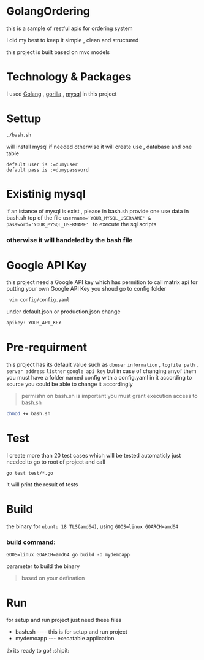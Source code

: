 # GolangOrdering
this is a sample of restful apis for ordering system

I did my best to keep it simple , clean and structured 

this project is built based on mvc models 

# Technology & Packages
I used [Golang](https://golang.org)  , [gorilla](http://www.gorillatoolkit.org) , [mysql](https://www.mysql.com) in this project

# Settup
``` bash
./bash.sh 
``` 
will install mysql if needed otherwise it will create use , database and one table
```
default user is :=dumyuser
default pass is :=dumypassword
```
# Existinig mysql
if an istance of mysql is exist , please in bash.sh provide one use data in bash.sh top of the file 
` username='YOUR_MYSQL_USERNAME' & password='YOUR_MYSQL_USERNAME'  `
to execute the sql scripts
### otherwise it will handeled by the bash file

# Google API Key
this project need a Google API key which has permition to call matrix api
for putting your own Google API Key you shoud go to config folder
```bash
 vim config/config.yaml
 ```
under default.json or production.json change 
```javascript
apikey: YOUR_API_KEY
```
# Pre-requirment
this project has its default value such as 
`dbuser` `information` , `logfile path` , `server address` `listner`  `google api key`
but in case of changing anyof them 
you must have a folder named config
with a config.yaml in it according to source 
you could be able to change it accordingly
>permishn on bash.sh is important you must grant execution access to bash.sh
```bash
chmod +x bash.sh
```

# Test
I create more than 20 test cases which will be tested automaticly
just needed to go to root of project and call
``` golang
go test test/*.go 
```
it will print the result of tests

# Build
the binary for `ubuntu 18 TLS(amd64)`, using `GOOS=linux GOARCH=amd64` 
### build command:
``` golang 
GOOS=linux GOARCH=amd64 go build -o mydemoapp
```
parameter to build the binary
>based on your defination 

# Run
for setup and run project just need these files
- bash.sh ---- this is for setup and run project
- mydemoapp --- execatable application

:+1: its ready to go! :shipit:

